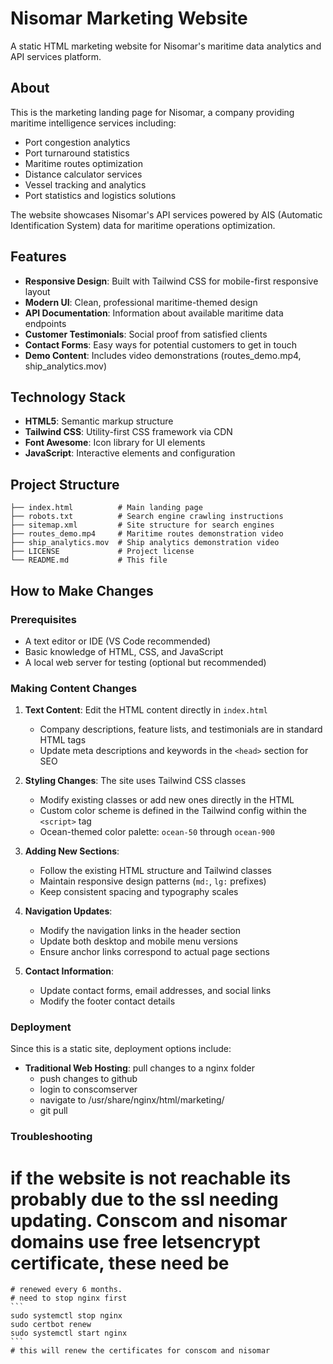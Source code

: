 # Nisomar Marketing Website

A static HTML marketing website for Nisomar's maritime data analytics and API services platform.

## About

This is the marketing landing page for Nisomar, a company providing maritime intelligence services including:

- Port congestion analytics
- Port turnaround statistics  
- Maritime routes optimization
- Distance calculator services
- Vessel tracking and analytics
- Port statistics and logistics solutions

The website showcases Nisomar's API services powered by AIS (Automatic Identification System) data for maritime operations optimization.

## Features

- **Responsive Design**: Built with Tailwind CSS for mobile-first responsive layout
- **Modern UI**: Clean, professional maritime-themed design
- **API Documentation**: Information about available maritime data endpoints
- **Customer Testimonials**: Social proof from satisfied clients
- **Contact Forms**: Easy ways for potential customers to get in touch
- **Demo Content**: Includes video demonstrations (routes_demo.mp4, ship_analytics.mov)

## Technology Stack

- **HTML5**: Semantic markup structure
- **Tailwind CSS**: Utility-first CSS framework via CDN
- **Font Awesome**: Icon library for UI elements
- **JavaScript**: Interactive elements and configuration

## Project Structure

```
├── index.html          # Main landing page
├── robots.txt          # Search engine crawling instructions  
├── sitemap.xml         # Site structure for search engines
├── routes_demo.mp4     # Maritime routes demonstration video
├── ship_analytics.mov  # Ship analytics demonstration video
├── LICENSE             # Project license
└── README.md           # This file
```

## How to Make Changes

### Prerequisites

- A text editor or IDE (VS Code recommended)
- Basic knowledge of HTML, CSS, and JavaScript
- A local web server for testing (optional but recommended)

### Making Content Changes

1. **Text Content**: Edit the HTML content directly in `index.html`
   - Company descriptions, feature lists, and testimonials are in standard HTML tags
   - Update meta descriptions and keywords in the `<head>` section for SEO

2. **Styling Changes**: The site uses Tailwind CSS classes
   - Modify existing classes or add new ones directly in the HTML
   - Custom color scheme is defined in the Tailwind config within the `<script>` tag
   - Ocean-themed color palette: `ocean-50` through `ocean-900`

3. **Adding New Sections**: 
   - Follow the existing HTML structure and Tailwind classes
   - Maintain responsive design patterns (`md:`, `lg:` prefixes)
   - Keep consistent spacing and typography scales

4. **Navigation Updates**:
   - Modify the navigation links in the header section
   - Update both desktop and mobile menu versions
   - Ensure anchor links correspond to actual page sections

5. **Contact Information**:
   - Update contact forms, email addresses, and social links
   - Modify the footer contact details


### Deployment

Since this is a static site, deployment options include:
- **Traditional Web Hosting**: pull changes to a nginx folder
    - push changes to github
    - login to conscomserver
    - navigate to  /usr/share/nginx/html/marketing/
    - git pull


### Troubleshooting
 # if the website is not reachable its probably due to the ssl needing updating. Conscom and nisomar domains use free letsencrypt certificate, these need be 
    # renewed every 6 months.
    # need to stop nginx first
    ```
    sudo systemctl stop nginx
    sudo certbot renew 
    sudo systemctl start nginx
    ```
    # this will renew the certificates for conscom and nisomar